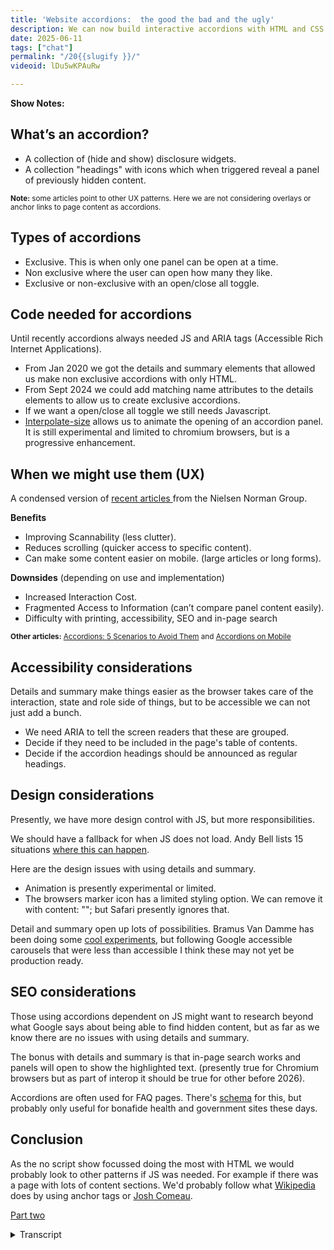 ```yaml
---
title: 'Website accordions:  the good the bad and the ugly'
description: We can now build interactive accordions with HTML and CSS only, but should we?
date: 2025-06-11
tags: ["chat"]
permalink: "/20{{slugify }}/"
videoid: lDu5wKPAuRw

---
```


 **Show Notes:**

## What’s an accordion?
  - A collection of (hide and show) disclosure widgets.
  - A collection "headings" with icons which when triggered reveal a panel of previously hidden content.

<small>
<strong>Note:</strong> some articles point to other UX patterns. Here we are not considering overlays or anchor links to page content as accordions.
</small>

## Types of accordions

- Exclusive. This is when only one panel can be open at a time. 
- Non exclusive where the user can open how many they like.
- Exclusive or non-exclusive with an open/close all toggle.

## Code needed for accordions
 
 Until recently accordions always needed JS and ARIA tags (Accessible Rich Internet Applications). 

 - From Jan  2020 we got the details and summary elements that allowed us make non exclusive accordions with only HTML.
 - From Sept 2024 we could add matching name attributes to the details elements to allow us to create exclusive accordions.
 -  If we want a open/close all toggle we still needs Javascript.
 - [Interpolate-size](https://developer.mozilla.org/en-US/docs/Web/CSS/interpolate-size) allows us to animate the opening of an accordion panel. It is still experimental and limited to chromium browsers, but is a progressive enhancement.

 ## When we might use them (UX)

 A condensed version of [recent articles ](https://www.nngroup.com/articles/accordions-on-desktop/) from the Nielsen Norman Group.

 **Benefits**

 - Improving Scannability (less clutter).
 - Reduces scrolling (quicker access to specific content).
 - Can make some content easier on mobile. (large articles or long forms).

 **Downsides** (depending on use and implementation)

 - Increased Interaction Cost.
 - Fragmented Access to Information (can’t compare panel content easily).
 - Difficulty with printing, accessibility, SEO and in-page search

 <small>
<strong>Other articles:</strong> 
<a href="https://www.youtube.com/watch?v=c8I7rplPN8I">Accordions: 5 Scenarios to Avoid Them</a>   and 
<a href="https://www.youtube.com/watch?v=bKZjnqRsxzo">Accordions on Mobile</a>
</small>

 ## Accessibility  considerations

 Details and summary make things easier as the browser takes care of the interaction, state and role side of things, but to be accessible we can not just add a bunch.

 - We need ARIA to tell the screen readers that these are grouped.
 - Decide if they need to be included in the page's table of contents. 
 - Decide if the accordion headings should be announced as regular headings.

 
 ## Design considerations

 Presently, we have more design control with JS, but more responsibilities. 
 
 We should have a fallback for when JS does not load. Andy Bell lists 15 situations [where this can happen](https://piccalil.li/blog/a-handful-of-reasons-javascript-wont-be-available/).

 Here are the design issues with using details and summary.

 - Animation is presently experimental or limited.
 - The browsers marker icon has a limited styling option. We can remove it with content: ""; but Safari presently ignores that. 

Detail and summary open up lots of possibilities. Bramus Van Damme has been doing some [cool experiments](https://developer.chrome.com/blog/styling-details), but following Google accessible carousels that were less than accessible I think these may not yet be production ready.

 ## SEO considerations

Those using accordions dependent on JS might want to research beyond what Google says about being able to find hidden content, but as far as we know there are no issues with using details and summary.

The bonus with details and summary is that in-page search works and panels will open to show the highlighted text. (presently true for Chromium browsers but as part of interop it should be true for other before 2026).

Accordions are often used for FAQ pages. There's [schema](https://developers.google.com/search/docs/appearance/structured-data/faqpage) for this, but probably only useful for bonafide health and government sites these days.

## Conclusion

As the no script show focussed doing the most with HTML  we would probably look to other patterns if JS was needed.  For example if there was a page with lots of content sections. We'd probably follow what [Wikipedia](https://en.wikipedia.org/wiki/Accordion) does by using anchor tags or [Josh Comeau](https://www.joshwcomeau.com/animation/partial-keyframes/).

[Part two](/learn/12)



<details> 
<summary>Transcript</summary>

[00:00:05] **Nathan Wrigley:** Hello there and welcome to the No Script Show.

This is the first in our series looking at various components that make up a website. Today we're gonna be talking about accordions. The format for this series is that we'll first talk about the components in terms of when they may be helpful in the light of UX or not, but also we'll be looking at them in terms of accessibility and SEO considerations.

We'll also talk about the code needed. But as this goes out as an audio podcast, we'll also follow this episode up with a part two. This will be video content that looks at some code snippets and working examples. And as always, the person actually doing the real work is David Waumsley. Hello David. 

[00:00:48] **David Waumsley:** Hello.

Yeah, so hopefully this format will work. And I had this idea a long time ago, and I built this sort of site for my own use called the Intrinsic Framework. It's a bit of a joke name, I can't think what else to call it. Where I was collecting all these snippets I got from other people and, things that I might use.

And when we did our show builds, we did three of these builds. Basically, I used the same pile of snippets. So I thought what we'll do is we'll try and brand, that, that whole thing. To match with this so we can talk about stuff and then we can actually show some of these snippets as well that anyone can use if they wanna take away and use them or tell me where I've got things wrong.

That would be helpful too. So 

[00:01:30] **Nathan Wrigley:** we're gonna have two websites in effect. We're gonna have one with the content, like the stuff we talk about, the podcast, the videos, that kind of thing. But then also there'll be a, a. Different layer, the intrinsic framework layer where you can go and see how these examples work and find the code and things like that.

[00:01:48] **David Waumsley:** Exactly. So we, I mean we're, all putting it on the no script show. So we've got, we, did it anyway. I did some solo videos, didn't I? Which we characterized as learn. There were short videos where we talked about code or I talked about code then on my own, but now I'm gonna do it with you 'cause it's a lot more entertaining when I.

yeah, so we can actually bring up the show notes 'cause we have got some notes to talk around. Here we are. Okay. Yeah. 

[00:02:16] **Nathan Wrigley:** So this is gonna be available at no script show slash 20 if you want to get in touch with us. And today it's all accordions all the way down. 

[00:02:25] **David Waumsley:** Yeah. The good, bad, and ugly. That's why I don't, it's a bit more like click bait, isn't it?

That it is. yeah. So we've got notes. So first of all, I guess we ought to start with defining what an accordion is. So I've got a couple of. Definitions, if you like, which I've seen from various places. One is that it's a collection of hide and show disclosure widgets, which is generally a sort of W three C kind of term for these things, disclosure widgets, and then other people.

I think people like the Nielsen Norman Group. Or is it Norman Nielsen Group? I always forget. Anyway, yes, the UX people, I think they would refer to it as a collection of headings with icons that when triggered would reveal a panel of previously hidden content and. I've put a little note on this one actually, because I looked through a few articles preparing for this and talking about, design of our accord, accordions.

And, a lot of those when I went to the example sites, and it could be that the example sites had changed, but they weren't actually what we would think as accordions where something drops down below. They were sometimes overlays, they were sometimes, just anchor text, go into somewhere else on the page.

so for, this, we're really thinking of accordions as those, know, drop down. Kind of things, little disclosure, which is, 

[00:03:54] **Nathan Wrigley:** yeah. can I tell you what I would've said prior to reading your show notes here? I would've just said, yeah, basically it's a bunch of horizontal titles. Really? Yeah. And you click on it and then something.

Peers, usually with some kind of transition, like a slide out or something like that. And you've got this option to open and close. Sometimes you open multiple, close multiple, have one open at a time, those kind of things. But I guess it comes from the instrument, doesn't it? That you know the accordion, like a piano with a squeeze box in between the idea that it gets bigger and gets smaller.

Yeah, it, but it goes sideways word, isn't it? Yeah, definitely go sideways as opposed to up and down, but I'm imagining that's where it comes from anyway. But, always to do with JavaScript. There's always an element of JavaScript in there because things have been hidden and they need to be revealed in some way.

that's, and that's, 

[00:04:44] **David Waumsley:** and that's why we're talking about Yeah. Because we can now do it with HTML and CSS and have it accessible, but, nice. But, next thing I've got here is obviously the types of accordion that we have. 'cause they do have names. I didn't know this. So an exclusive accordion is when, I think this is typical expected behavior of accordion that when you open one with a trigger or the heading a panel, the other ones will close.

So you only keep one open at a time. So they work as a group, but there is the non-exclusive. accordion where you can open as many as you like. and then we have the kind of inclusive or non-inclusive where there is an open and close or toggle where you can just open them all up or close them all up if you want, which is quite handy.

it's curious, 

[00:05:34] **Nathan Wrigley:** ju just thinking about it, it's curious that this is something that's become a normal design pattern. Because I'm imagining when the browsers first started implementing things in HDML, that probably this wasn't even on anybody's radar. And then some, yeah. Some ingenious person thought, gosh, there's too much here.

Is there any way of making it less, getting rid of half of the content that we've got, but somehow discoverable by the user. Yeah. And and now it's just a completely normal, accepted part of. I'd imagine if you go to many websites, a significant proportion of them will have something akin to this somewhere, maybe as an FFAQ or something like that.

But, anyway, carry on. 

[00:06:15] **David Waumsley:** Yeah. just thinking back to the, websites that you did for clients before, do you, did you use an accordion a lot? 

[00:06:22] **Nathan Wrigley:** quite often actually. And usually it was on the things like the FAQ kind of page where the whole point was that you wanted to put a ton of information on there, but you also wanted to make it so that the headings were the thing, not the actual content, and then the person could discover it.

But I always implemented it with a kind of drag and drop page builder style solution. I don't think I ever built one. Outside of A CMS. So I didn't explore how the HTML was structured and the importance of that. It was always just a, drop in a widget or an, a block or whatever you, might do in the WordPress space, and then fill out the, available containers.

you'd have the title and then the, actual content. That was it. But there's way more to this, and obviously now that it's being done with just CSS, you've gotta know what those bits are. 

[00:07:15] **David Waumsley:** Yeah. And I, same for me. Really? I don't think I used an accordion until I started using the page builder and then I overused them.

Now looking back, I can see I, it was there because you thought, oh, FAQ page. Yep. Of course I need an accordion. Here's one I can drag in. Yep. And it, yeah. Anyway, we'll, move on to that. Sorry I interrupted myself. No, that's okay. The code needed. Yes, that's what we're moving on. So this is the interesting thing really, is that.

Really until recently, we always needed JavaScript and if we wanted them to be accessible, we would need to add Aria tags as well to those so screen readers can understand what's happening. But from January, 2020, we got the details and summary element that allowed us to make non-exclusive accordions effectively only with html.

we don't even need the CSS, the browsers own, style sheets. We'll do what we want, That was great. From September last year, 2024, we could add matching name attributes to the details element that would allow them to work as one so we could create exclusive. So one would close as the other one would open as long as those names matched against it.

So that was a big move forward. And in terms of styling, we're not quite there yet, but just recently, and it's still limited at the moment we have, I always pause when I want to say this interpolate size, which is something which just come to CSS and what it does. is, I dunno if I can explain it well, but it, in that, the case of us, it allows us to be able to use CSS to size something that isn't seen that's hidden.

So when something is closed, if you like, you've got nowhere of being able to do a transition to an open stage. And this will allow this to happen. Now, to be honest, we will get onto that when we get onto the CSS. It's a bit of code that you probably want to put in all your star sheets and your resets because they would've just introduced this ability to do it, but it would impact on other CSS.

So you have to add it in if you want this functionality, but it's one of these things that you probably likely to always want, so you would just stick it in your resets. but anyway, it does allow now for us to have a bit of animation when we open those tabs because. As it is. So suddenly we've got something which is like the JavaScript.

Accordions that we've always known. There've always been a little bit of animation there. 

[00:09:47] **Nathan Wrigley:** Can I just re just reprise that just to make sure I've understood that. So prior to January, 2021, you needed JavaScript if you wanted to achieve anything akin to a, a ahy show state. Yes. Yes. So an accordion January, 2020, we got, details and summary, which allowed us to have a single element.

So you could do multiple single elements, but they weren't in any way connected with one another. You would just have a detail and then the summary, and you click on the detail and the summary is open, but there's no animation. It just suddenly open, suddenly closed. Then in last year, that's surprising to me, September, 2024, you could now somehow bind them together.

So you could have multiple details, multiple summaries, and they would bind together so that you would open one and another would know that was open. So maybe another one should collapse. So all of a sudden. September, 2024, we've got something which starts to feel a little bit more like the JavaScript accordions where they're interacting with one another.

And then finally, right now, interpolate, he said trying to get the word right size, is new. Maybe it's not widely accepted, but the idea there is it, can figure out that there's this zero sized thing Yes. And then expand it. And now we've got the full range of things. It now feels like an entirely Java script.

Less accordion is available. Yeah. 

[00:11:11] **David Waumsley:** There was no way to, to have the height goes from zero to, an auto size, which you would need to contain all of that stuff before this. And it's still not supported. it's only really on Therom browsers at the moment, but it will come to the rest. So I think we can.

Guarantee that we'll be able to do this. Okay. There, there were, other ways, which I'll talk about later on that one. So let's, should we move on to Yeah. Why we might wanna use them? Sure. I'll bring up the article that I was looking at, which is from the, now it doesn't tell me whether it's Norman Nien, but the NNN group.

Anyway, that's all helpful, isn't it? Yes. and there's some great examples on here. actually I'll go. I'm distracting myself. I'll go back to, what we said were the main benefits. Can we just quickly go over this one? okay. What they list, and there's a few articles and I've put links to them on the show notes here, but there's, the benefits is really improve scanability so there's less cut out on the page so that you've mentioned there.

Reduce. Scrolling, if you need to get to specific content so you can get there much quicker, and that it can make the content easier, particularly on mobiles when say you've got long articles and you want different sections or the thing we were looking at earlier where we thought is useful, where there might be a step by step process that you go through, say with a form where you complete this bit and you want to open the next bit to complete the next bit, so there's not this big overwhelm.

Yep. The downsides which we've got here, which will always depend on the use and implementation with this, is that there, there is for the user an increased interaction cost, so they have to keep clicking on stuff. there's fragmented access to information, so they can't compare. The content in, if they're gonna close, if it's exclusive.

Yep. they can't compare what's in that, information. So that can get annoying. And then there's all the other difficulties that are there. most accordions out there when you look at them, don't function properly. but there are issues with being able to print out the content that's in an accordion, accessibility issues, which will.

Touch on data, and sometimes with SEO, with the, content is hidden and not easy to find, or not easy to find with an in-page search. 

[00:13:29] **Nathan Wrigley:** Yeah. okay. So that would be a scenario where a, an accordion was collapsed. The dom shows that a certain string of words through search is somewhere on the page, but where the heck is it?

How do you, How do you locate it? Would you have to open that in order to click through the search to find it? Yeah. That's tricky. 

[00:13:47] **David Waumsley:** Yeah. Yeah, I'll bring up that article and apologies for those people listening to the audio only, but there's not much to see here. So there are a couple of quick examples, which I thought were, I'll just scroll down.

These that they put in their article and I. The best use I, I think of is they show an example of the Logitech page where it's a typical product page where you've got the main product on the left and on the right you've got that thing where you'll add to cart and some basic details. But also there's a little dropdown of a, accordions there, where you can.

Just get other information about the spec and details, compatibility, support and all that kind of stuff. But not everybody will want that to go to checkout. And if you were to put that in, that would be a lot of text. You wouldn't see the item you're going to buy. So I see this as a really good use.

[00:14:36] **Nathan Wrigley:** Yeah. It's interesting because on some checkout pages, you see the sort of the sister of accordions, which is tabs. So that's a horizontal layout. Yes. a similar idea. But this works much better in a sidebar, doesn't it? You couldn't do a taped interface for that content. But, but an accordion here works really well and it's curious.

'cause I just, that example, I would use that, I would definitely be clicking on the specs and details. Yes. But I don't wanna see the compatibility, the support, the, in the bot. I don't wanna see any of that. So having it collapsed and me seeing the option to go into the tech spec, that's exactly the way that I would like to see it.

And it's all just in the sidebar is perfect. 

[00:15:19] **David Waumsley:** And it solves that problem. And they say there's about sort of 10% of people who just need all the details. They can get the type of person who will investigate the footer in, for all the links and everything that, that type of person. And it's a way of bringing that up.

Without, it makes it more available where it needs to be. So I can see the good use for interesting thing is though, on the Logitech, if you do go to that page now, I, imagine it's changed since they did this article, which is only a couple of years ago. But now if you actually go to that and you click on it, it doesn't open up a dropdown.

It actually. It does an overlay that comes in from, the right hand side. Oh, okay. Overall, yeah. yeah. oh, nevermind. Yeah, it's a good idea. Yeah. And the other example that they put here, which is from a site, which is Learn, HTML, where they use it to section up the sort of syllabus content that they might have there.

So you might want to look at different things on the syllabus, and you can go into that. And that on a lot of articles as well, where there might just be. Not everything's gonna be of interest, and you want to. Just not overwhelm. so we have to scan down. So I could see that. So that's, there have got a couple of good uses, but I'm guilty of, I'm gonna scan down here to where I think the one that I'm most guilty of doing is this one here on the Department of Revenue that they show where there's three accordions all closed.

And if you were to open those up as they show. Basically that's just a header and a normal, standard bit of text, which would just be a lot easier to scan through this, wouldn't it? 

[00:16:56] **Nathan Wrigley:** gi given the amount of text there, I suppose a decision has to be made about whether there's any utility in having an accordion.

And one of those thoughts is how much there is. And there's really not a lot. And because there's not a lot, why not just get rid of the, the accordion in the first place? Less interactions. But obviously if each of those were, I don't know, twice, three times the length that it is there. Then it suddenly does become useful because you're avoiding the scroll and all of that.

But yeah, I think in that situation I'm guessing that they're using some kind of CMS and the CMS will probably have a field where they can dump that information and that information will automatically end up in a, an accordion, if Yeah. As opposed to a page by page analysis of should this go on accordion?

Should it not? So maybe it's the CMS, which is making the decision for them there. 

[00:17:48] **David Waumsley:** I've certainly gone to loads and loads of, obviously I think page builder sites where there's frequently asked questions and then literally the answer is just a couple of words. Yeah. Do you offer a refund and you open it up and the word is yes.

Yeah. It's so frustrating to after that interaction cost, yeah. Is, really a lot of the problem. and you take on a lot of issues, responsibilities for. how these things are gonna work to be accessible to all. Okay, let's go back then. So accessibility considerations. yeah, so we, so details and summary makes it a lot easier now for us to be able to create an accessible I.

Accordion, but, we can't just stick a whole bunch of them together and leave it there. We do need to tell screen readers that this is a collection of items, so we do need Aria to be able to let them know that it's grouped, which we'll get onto. when we do the more video bit, but we need to tell 'em how that is grouped as well.

we need to decide whether that content or the content that is going to be included, whether the accordion itself is going to be included in the summary of the page and is content. So for screen readers, they get a summary whether they'll get the headers. So we have to bake that into it. And then we also have to consider should those accordions.

Have their own headers as such. So we would expect when we look at frequently asked questions, a lot of the time that these are actually headers. But if we're using accordion a lot of the time with JavaScript, we would put that in a button. And it loses all its meaning as a header. It can't be a header and a button at the same time.

Yeah, and the same happens if we use summary within details. It's mapped to the button role. So if you, can put a header in it and stylistically, I think it will adopt that, but it loses its meaning as a heading. So there are those sort of considerations. About the type of content that we have for 

[00:19:54] **Nathan Wrigley:** flexibility.

Yeah. There's actually a lot there isn't there? And, becoming from a background of using a CMS and page builders and things like that, obviously you are, maybe they have the options for these kind of things, but probably not. Maybe most people wouldn't explore them. Just the fact that it puts the accordion on the page, you kind of thing.

that job's done. Yes. But there is a lot there. aria are able to say that things are grouped. So if you're using just a single detail, so summary and details, you're, better, that's fine. But when you start to group them together in this way that we were describing earlier, you need to in some way indicate that these are group, they, form part of a wider group.

And then whether or not things don't need to go in the table of contents and, Buttons as headings and headings as buttons is also problematic. yeah. 

[00:20:41] **David Waumsley:** You, you're always gonna need to put it in either a diviv, and you can give it a roll of groups so somebody knows. But ideally you add r we a label buy and then put that to a title, which you may or may not want to hide for sighted users, or if you want it to show up.

In the table of contents, we have to put that then in a section and do a similar thing. So it's quite interesting, all this consideration. So yeah, I doubt there would be a page builder, one-off, accordion that could. Swap to all of those different things. So probably, they're always going to be used wrongly in certain circumstances.

[00:21:17] **Nathan Wrigley:** Yeah. But, nice to know that given the knowledge, which will impart, there's an answer for each of those problems. The considerations that's the right word. there's a way of doing it correctly. So that's good to know. Okay. 

[00:21:31] **David Waumsley:** Yeah. Design considerations. we talk about that. That there's obviously more design control that you've got if you're going for a JavaScript approach than you can because there's some limitations with details and summary using it as an accordion.

Because as mentioned, we've got this, Animation, but it's still limited at the moment, so that's not gonna work for everybody. We've also got, and this is really interesting, I'll get into it more with the code, but the, we have the marker that we get by default. This little triangle. Yeah. Which changes if we just use H two ML and use the browser zone user agent styles, we get that.

Outta the box. But when you wanna change it, it becomes quite tricky. You could do some global changing of color, in theory on the documentation, at least with web dev. It says that you will be able to replace that like any other marker and use like a bullet point, any of those listed, but it doesn't seem to work.

And there are some still little quirks with that because even if you remove by using content and put those in quotes with nothing in it to remove the marker against the marker, It gets removed so you can add something else in. But that's doesn't seem to work on Safari browsers at the moment, okay.

So, there are, at the moment there are design considerations, but I think, they probably still make it for me, they make it worth looking to not have to deal with JavaScript and how that might fail for people and all the other considerations. I still think, we can design. accordions just with details and summary quite well.

Yeah. Okay. Okay. we said we'll take everything by SEO. There's not much I can say on SEO. I did a bit of research, to see what was being said about this. And as far as I know, if we're using details and summary, which is great, is the fact that search engines will be able to find the content that's within them.

Will also, and this is the big bonus which we won't get with the JavaScript solution, is that we get. in page search, it will open up the tabs to find the content within those by default, which you won't necessarily, which it's difficult to achieve actually with JavaScript. So there are some benefits, I think, and I think also, there are different reports out there because the, bottom line I think with Google is, don't worry about your hidden content.

We'll find it, but other people do experiments and they say that might not be true under certain circumstances. 

[00:24:02] **Nathan Wrigley:** So. 

just to clarify that, then, if you are just using a regular details and summary, then if you, embed content in there and somebody search is searching for that content, Google can find it.

But not only that in the browser will automatically open that, summary area in order to reveal it when you do that search and then ultimately, tap to find it. Okay. 

[00:24:27] **David Waumsley:** If the search finds it, but also if you're just on your page and you're using, what controller f or whatever Yeah, exactly that.

Yeah. It will open up the right tabs. I say that there is a caveat That will be the case by the end of this year. By 2006. It should be, at the moment it's just working in the chromium browsers, okay. 

[00:24:48] **Nathan Wrigley:** Okay, 

[00:24:49] **David Waumsley:** we're running a bit ahead with that. that was it. There were the only other little thing I looked at that I thought was a SEO consideration 'cause it made me think about FAQs and there was a big thing wasn't there, about using schema markups.

Yes. Yeah, for these things and getting, yeah, I think this is my understanding. I'd love to be corrected if I'm wrong, but reading what they say, I think it's really only something you'd want to do for the sort of bonafide health organizations or government sites where they've got frequently asked questions because they've really downgraded it.

I think you know the user AI to find most of the stuff, and they're not interested unless you are, a big, legit company with some real, serious, frequently asked questions that are. gonna be, checked. yeah. So I don't think the whole marking up a schema, but effectively that would be its own thing anyway.

You would just be, if you were still using schema, you would only be linking it to the IDs of your separate panels anyway, 

[00:25:47] **Nathan Wrigley:** Okay. Okay. Alright, that's it. So that's an in conclusion then, 

[00:25:53] **David Waumsley:** Yeah. I, think as our show is the no script show. our thing is to try and make websites as simple as possible.

So where the reason why we're gathering these sort of snippets is that we can put together some more builds later as easily as possible for anyone can do it. as we're no good at scripting languages, we wanna avoid js and it just. So there are some situations where we need JavaScript. So if we want something where it's a toggle, as we said, where we want to open everything up or close it all in one go, we need JavaScript for that.

And I think under a circumstance like that and another circumstance where we might want a actual heading to be the trigger for our panel. For the meaning there. Under those circumstances, we need JavaScript, but I actually think I would for those kind of things, I would do something like Josh Komo does on his blog post where I'd create my own little anchor tags that scroll down to the header for that.

[00:26:54] **Nathan Wrigley:** Yeah. So that's really useful if it's essentially you've got a whole page kind of accordion there, haven't you? You, yes. Put something in a sidebar because it just makes it so much easier to get from point A to point B. but that really wouldn't work as an accordion 'cause you'd be just hiding so much content and when you open one up, it would be just like this massive scroll to, to get to the other one.

Yeah. That's superior in that scenario, isn't it? 

[00:27:19] **David Waumsley:** I think so. I can't think of a situation. Maybe you can where I think the. Using details and summary to make a, an exclusive, accordion is something I will use where I need to save space in. Yep. Particularly with that Logitech thing. Yep. On the shopping I can say I use that, but for anything else where it needs JavaScript, I actually now think I'm at the point where I'd use a different pattern.

[00:27:40] **Nathan Wrigley:** Okay. 

[00:27:41] **David Waumsley:** Yeah. I If you, 

[00:27:43] **Nathan Wrigley:** I think hiding content is its primary purpose, isn't it? It's just taking something which you wish to be discoverable. But you don't wish for the person necessarily to see, so it's basically information which not everybody needs. So an FAQ is a great example of that. because if you are, if you, really genuinely don't need an answer to the 15 questions that you've got on, they're just one of them, that's the one you wanna hone into, but you wanna be able to just summarize the titles quickly.

Is it this question? No, click on this one. There's my answer, and then move on. But the example that you just gave from Josh Yeah. that wouldn't work. 'cause all of that whole page is supposed to be the content. You don't really wanna hide anything. Yeah, you just wanna navigate to it quickly.

Yeah. 

[00:28:26] **David Waumsley:** And that's how, what Wikipedia do, they've got. Yep. basically anchor tags that take you to where you need to go. And I think that's a good way 

[00:28:34] **Nathan Wrigley:** of doing this. And you 

[00:28:34] **David Waumsley:** keep all your headers, Yeah. 

[00:28:36] **Nathan Wrigley:** Yep. Yeah. And you can deep link from elsewhere, can't you? Which is quite nice. Yeah. Yeah. just to be, just to help people navigate this, let's say people are getting to the end of this piece of audio content.

There's gonna be some associated. Like tutorials if you like. You're gonna do some run throughs of how you actually build all of this. Where will Thats surf surface on our website. Will it be available in a particular spot? 

[00:28:58] **David Waumsley:** Yes. This one will come up 'cause it's following on from the learn videos I did. So what we're just gonna go and do now is, it will be available on the no Script show slash learn slash 12.

[00:29:13] **Nathan Wrigley:** Got it. Okay, so they're not in sync. So 20. So this is the no script show, forward slash 20. It doesn't map. It's not go to Learn dash 20. So we're gonna be no script show Forward slash learn. And then obviously from forward slash Learn you be able to see things. But coincidentally, this one is gonna be forward slash.

12 at the end as well. Okay. Makes perfect sense. There's a, there's some little, there's some little teaser. Yes. So yeah, that's a really nice development that we're doing. We're doing these audio video pieces of content where you can see us discuss the problem if you like, and then we're gonna go pause the video and then make some other content, around how to actually build it.

So that's quite nice. New development for this whole. Whole enterprise. Are we done for today though? Yeah. So it's just buy to our audio. Okay. In that case, yeah. See you later. Audio listeners. for the rest of you, we will continue and crack on with our learn. I'll see you in a minute. 

</details> 